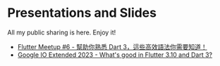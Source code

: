 # Presentations and Slides

All my public sharing is here. Enjoy it!

- [Flutter Meetup #6 - 幫助你熟悉 Dart 3，這些高效語法你需要知道！](https://github.com/chyiiiiiiiiiiii/presentations-and-slides/tree/main/Flutter%20Meetup%20%236)
- [Google IO Extended 2023 - What's good in Flutter 3.10 and Dart 3?](https://github.com/chyiiiiiiiiiiii/presentations-and-slides/tree/main/Google%20IO%20Extended%202023)

